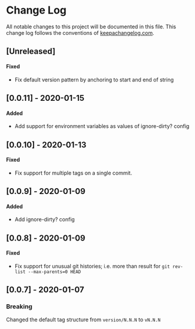 # Change Log
All notable changes to this project will be documented in this file. This change log follows the conventions of [keepachangelog.com](http://keepachangelog.com/).

## [Unreleased]

#### Fixed

- Fix default version pattern by anchoring to start and end of string

## [0.0.11] - 2020-01-15

#### Added

- Add support for environment variables as values of ignore-dirty? config

## [0.0.10] - 2020-01-13

#### Fixed

- Fix support for multiple tags on a single commit. 

## [0.0.9] - 2020-01-09

#### Added

- Add ignore-dirty? config

## [0.0.8] - 2020-01-09

#### Fixed

- Fix support for unusual git histories; i.e. more than result for
  `git rev-list --max-parents=0 HEAD`

## [0.0.7] - 2020-01-07

### Breaking 

Changed the default tag structure from `version/N.N.N` to `vN.N.N`
